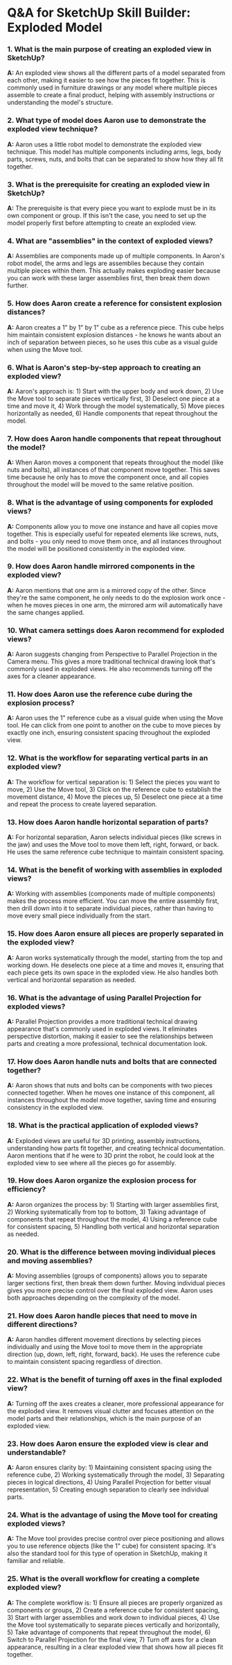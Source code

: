 # Q&A for SketchUp Skill Builder: Exploded Model

### 1. What is the main purpose of creating an exploded view in SketchUp?

**A:** An exploded view shows all the different parts of a model separated from each other, making it easier to see how the pieces fit together. This is commonly used in furniture drawings or any model where multiple pieces assemble to create a final product, helping with assembly instructions or understanding the model's structure.

### 2. What type of model does Aaron use to demonstrate the exploded view technique?

**A:** Aaron uses a little robot model to demonstrate the exploded view technique. This model has multiple components including arms, legs, body parts, screws, nuts, and bolts that can be separated to show how they all fit together.

### 3. What is the prerequisite for creating an exploded view in SketchUp?

**A:** The prerequisite is that every piece you want to explode must be in its own component or group. If this isn't the case, you need to set up the model properly first before attempting to create an exploded view.

### 4. What are "assemblies" in the context of exploded views?

**A:** Assemblies are components made up of multiple components. In Aaron's robot model, the arms and legs are assemblies because they contain multiple pieces within them. This actually makes exploding easier because you can work with these larger assemblies first, then break them down further.

### 5. How does Aaron create a reference for consistent explosion distances?

**A:** Aaron creates a 1" by 1" by 1" cube as a reference piece. This cube helps him maintain consistent explosion distances - he knows he wants about an inch of separation between pieces, so he uses this cube as a visual guide when using the Move tool.

### 6. What is Aaron's step-by-step approach to creating an exploded view?

**A:** Aaron's approach is: 1) Start with the upper body and work down, 2) Use the Move tool to separate pieces vertically first, 3) Deselect one piece at a time and move it, 4) Work through the model systematically, 5) Move pieces horizontally as needed, 6) Handle components that repeat throughout the model.

### 7. How does Aaron handle components that repeat throughout the model?

**A:** When Aaron moves a component that repeats throughout the model (like nuts and bolts), all instances of that component move together. This saves time because he only has to move the component once, and all copies throughout the model will be moved to the same relative position.

### 8. What is the advantage of using components for exploded views?

**A:** Components allow you to move one instance and have all copies move together. This is especially useful for repeated elements like screws, nuts, and bolts - you only need to move them once, and all instances throughout the model will be positioned consistently in the exploded view.

### 9. How does Aaron handle mirrored components in the exploded view?

**A:** Aaron mentions that one arm is a mirrored copy of the other. Since they're the same component, he only needs to do the explosion work once - when he moves pieces in one arm, the mirrored arm will automatically have the same changes applied.

### 10. What camera settings does Aaron recommend for exploded views?

**A:** Aaron suggests changing from Perspective to Parallel Projection in the Camera menu. This gives a more traditional technical drawing look that's commonly used in exploded views. He also recommends turning off the axes for a cleaner appearance.

### 11. How does Aaron use the reference cube during the explosion process?

**A:** Aaron uses the 1" reference cube as a visual guide when using the Move tool. He can click from one point to another on the cube to move pieces by exactly one inch, ensuring consistent spacing throughout the exploded view.

### 12. What is the workflow for separating vertical parts in an exploded view?

**A:** The workflow for vertical separation is: 1) Select the pieces you want to move, 2) Use the Move tool, 3) Click on the reference cube to establish the movement distance, 4) Move the pieces up, 5) Deselect one piece at a time and repeat the process to create layered separation.

### 13. How does Aaron handle horizontal separation of parts?

**A:** For horizontal separation, Aaron selects individual pieces (like screws in the jaw) and uses the Move tool to move them left, right, forward, or back. He uses the same reference cube technique to maintain consistent spacing.

### 14. What is the benefit of working with assemblies in exploded views?

**A:** Working with assemblies (components made of multiple components) makes the process more efficient. You can move the entire assembly first, then drill down into it to separate individual pieces, rather than having to move every small piece individually from the start.

### 15. How does Aaron ensure all pieces are properly separated in the exploded view?

**A:** Aaron works systematically through the model, starting from the top and working down. He deselects one piece at a time and moves it, ensuring that each piece gets its own space in the exploded view. He also handles both vertical and horizontal separation as needed.

### 16. What is the advantage of using Parallel Projection for exploded views?

**A:** Parallel Projection provides a more traditional technical drawing appearance that's commonly used in exploded views. It eliminates perspective distortion, making it easier to see the relationships between parts and creating a more professional, technical documentation look.

### 17. How does Aaron handle nuts and bolts that are connected together?

**A:** Aaron shows that nuts and bolts can be components with two pieces connected together. When he moves one instance of this component, all instances throughout the model move together, saving time and ensuring consistency in the exploded view.

### 18. What is the practical application of exploded views?

**A:** Exploded views are useful for 3D printing, assembly instructions, understanding how parts fit together, and creating technical documentation. Aaron mentions that if he were to 3D print the robot, he could look at the exploded view to see where all the pieces go for assembly.

### 19. How does Aaron organize the explosion process for efficiency?

**A:** Aaron organizes the process by: 1) Starting with larger assemblies first, 2) Working systematically from top to bottom, 3) Taking advantage of components that repeat throughout the model, 4) Using a reference cube for consistent spacing, 5) Handling both vertical and horizontal separation as needed.

### 20. What is the difference between moving individual pieces and moving assemblies?

**A:** Moving assemblies (groups of components) allows you to separate larger sections first, then break them down further. Moving individual pieces gives you more precise control over the final exploded view. Aaron uses both approaches depending on the complexity of the model.

### 21. How does Aaron handle pieces that need to move in different directions?

**A:** Aaron handles different movement directions by selecting pieces individually and using the Move tool to move them in the appropriate direction (up, down, left, right, forward, back). He uses the reference cube to maintain consistent spacing regardless of direction.

### 22. What is the benefit of turning off axes in the final exploded view?

**A:** Turning off the axes creates a cleaner, more professional appearance for the exploded view. It removes visual clutter and focuses attention on the model parts and their relationships, which is the main purpose of an exploded view.

### 23. How does Aaron ensure the exploded view is clear and understandable?

**A:** Aaron ensures clarity by: 1) Maintaining consistent spacing using the reference cube, 2) Working systematically through the model, 3) Separating pieces in logical directions, 4) Using Parallel Projection for better visual representation, 5) Creating enough separation to clearly see individual parts.

### 24. What is the advantage of using the Move tool for creating exploded views?

**A:** The Move tool provides precise control over piece positioning and allows you to use reference objects (like the 1" cube) for consistent spacing. It's also the standard tool for this type of operation in SketchUp, making it familiar and reliable.

### 25. What is the overall workflow for creating a complete exploded view?

**A:** The complete workflow is: 1) Ensure all pieces are properly organized as components or groups, 2) Create a reference cube for consistent spacing, 3) Start with larger assemblies and work down to individual pieces, 4) Use the Move tool systematically to separate pieces vertically and horizontally, 5) Take advantage of components that repeat throughout the model, 6) Switch to Parallel Projection for the final view, 7) Turn off axes for a clean appearance, resulting in a clear exploded view that shows how all pieces fit together.